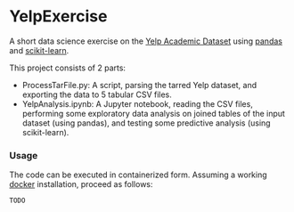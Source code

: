 # YelpExercise

A short data science exercise on the [Yelp Academic Dataset](https://www.yelp.com/dataset_challenge/dataset)
using [pandas](http://pandas.pydata.org/) and [scikit-learn](http://scikit-learn.org/).

This project consists of 2 parts:
+ ProcessTarFile.py: A script, parsing the tarred Yelp dataset, and exporting the data to 5 tabular CSV files.
+ YelpAnalysis.ipynb: A Jupyter notebook, reading the CSV files, performing some exploratory data analysis on joined tables of the input dataset (using pandas), and testing some predictive analysis (using scikit-learn).

### Usage
The code can be executed in containerized form. Assuming a working [docker](https://www.docker.com/) installation, proceed as follows:
```
TODO
```
